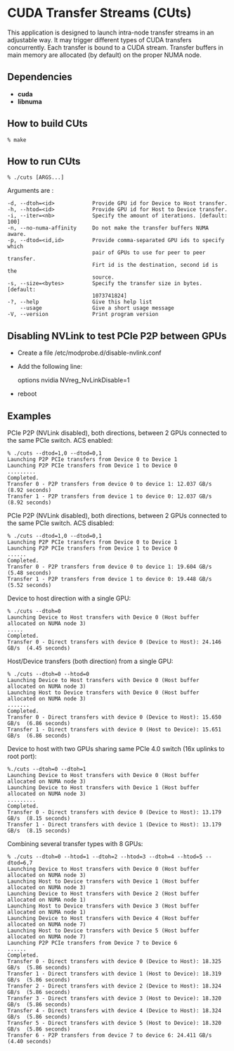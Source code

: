 CUDA Transfer Streams (CUts)
============================

This application is designed to launch intra-node transfer streams in an
adjustable way. It may trigger different types of CUDA transfers concurrently.
Each transfer is bound to a CUDA stream. Transfer buffers in main memory are
allocated (by default) on the proper NUMA node.


Dependencies
------------

* **cuda**
* **libnuma** 


How to build CUts
-----------------

    % make


How to run CUts
---------------

    % ./cuts [ARGS...] 

Arguments are :

    -d, --dtoh=<id>            Provide GPU id for Device to Host transfer.
    -h, --htod=<id>            Provide GPU id for Host to Device transfer.
    -i, --iter=<nb>            Specify the amount of iterations. [default: 100]
    -n, --no-numa-affinity     Do not make the transfer buffers NUMA aware.
    -p, --dtod=<id,id>         Provide comma-separated GPU ids to specify which
                               pair of GPUs to use for peer to peer transfer.
                               Firt id is the destination, second id is the
                               source.
    -s, --size=<bytes>         Specify the transfer size in bytes. [default:
                               1073741824]
    -?, --help                 Give this help list
        --usage                Give a short usage message
    -V, --version              Print program version


Disabling NVLink to test PCIe P2P between GPUs
----------------------------------------------

* Create a file /etc/modprobe.d/disable-nvlink.conf
* Add the following line:

    options nvidia NVreg_NvLinkDisable=1

* reboot


Examples
--------

PCIe P2P (NVLink disabled), both directions, between 2 GPUs connected to the same PCIe switch. ACS enabled:

    % ./cuts --dtod=1,0 --dtod=0,1
    Launching P2P PCIe transfers from Device 0 to Device 1
    Launching P2P PCIe transfers from Device 1 to Device 0
    .........
    Completed.
    Transfer 0 - P2P transfers from device 0 to device 1: 12.037 GB/s  (8.92 seconds)
    Transfer 1 - P2P transfers from device 1 to device 0: 12.037 GB/s  (8.92 seconds)


PCIe P2P (NVLink disabled), both directions, between 2 GPUs connected to the same PCIe switch. ACS disabled:

    % ./cuts --dtod=1,0 --dtod=0,1 
    Launching P2P PCIe transfers from Device 0 to Device 1
    Launching P2P PCIe transfers from Device 1 to Device 0
    ......
    Completed.
    Transfer 0 - P2P transfers from device 0 to device 1: 19.604 GB/s  (5.48 seconds)
    Transfer 1 - P2P transfers from device 1 to device 0: 19.448 GB/s  (5.52 seconds)


Device to host direction with a single GPU:

    % ./cuts --dtoh=0 
    Launching Device to Host transfers with Device 0 (Host buffer allocated on NUMA node 3)
    .....
    Completed.
    Transfer 0 - Direct transfers with device 0 (Device to Host): 24.146 GB/s  (4.45 seconds)


Host/Device transfers (both direction) from a single GPU:

    % ./cuts --dtoh=0 --htod=0
    Launching Device to Host transfers with Device 0 (Host buffer allocated on NUMA node 3)
    Launching Host to Device transfers with Device 0 (Host buffer allocated on NUMA node 3)
    .......
    Completed.
    Transfer 0 - Direct transfers with device 0 (Device to Host): 15.650 GB/s  (6.86 seconds)
    Transfer 1 - Direct transfers with device 0 (Host to Device): 15.651 GB/s  (6.86 seconds)


Device to host with two GPUs sharing same PCIe 4.0 switch (16x uplinks to root port):

    %./cuts --dtoh=0 --dtoh=1
    Launching Device to Host transfers with Device 0 (Host buffer allocated on NUMA node 3)
    Launching Device to Host transfers with Device 1 (Host buffer allocated on NUMA node 3)
    .........
    Completed.
    Transfer 0 - Direct transfers with device 0 (Device to Host): 13.179 GB/s  (8.15 seconds)
    Transfer 1 - Direct transfers with device 1 (Device to Host): 13.179 GB/s  (8.15 seconds)


Combining several transfer types with 8 GPUs:

    % ./cuts --dtoh=0 --htod=1 --dtoh=2 --htod=3 --dtoh=4 --htod=5 --dtod=6,7
    Launching Device to Host transfers with Device 0 (Host buffer allocated on NUMA node 3)
    Launching Host to Device transfers with Device 1 (Host buffer allocated on NUMA node 3)
    Launching Device to Host transfers with Device 2 (Host buffer allocated on NUMA node 1)
    Launching Host to Device transfers with Device 3 (Host buffer allocated on NUMA node 1)
    Launching Device to Host transfers with Device 4 (Host buffer allocated on NUMA node 7)
    Launching Host to Device transfers with Device 5 (Host buffer allocated on NUMA node 7)
    Launching P2P PCIe transfers from Device 7 to Device 6
    ......
    Completed.
    Transfer 0 - Direct transfers with device 0 (Device to Host): 18.325 GB/s  (5.86 seconds)
    Transfer 1 - Direct transfers with device 1 (Host to Device): 18.319 GB/s  (5.86 seconds)
    Transfer 2 - Direct transfers with device 2 (Device to Host): 18.324 GB/s  (5.86 seconds)
    Transfer 3 - Direct transfers with device 3 (Host to Device): 18.320 GB/s  (5.86 seconds)
    Transfer 4 - Direct transfers with device 4 (Device to Host): 18.324 GB/s  (5.86 seconds)
    Transfer 5 - Direct transfers with device 5 (Host to Device): 18.320 GB/s  (5.86 seconds)
    Transfer 6 - P2P transfers from device 7 to device 6: 24.411 GB/s  (4.40 seconds)

